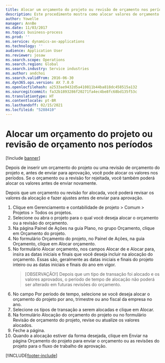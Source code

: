 ```yaml
---
title: Alocar um orçamento do projeto ou revisão de orçamento nos períodos
description: Este procedimento mostra como alocar valores de orçamento do projeto nos períodos.
author: Yowelle
manager: AnnBe
ms.date: 11/03/2017
ms.topic: business-process
ms.prod: ''
ms.service: dynamics-ax-applications
ms.technology: ''
audience: Application User
ms.reviewer: josaw
ms.search.scope: Operations
ms.search.region: Global
ms.search.industry: Service industries
ms.author: andchoi
ms.search.validFrom: 2016-06-30
ms.dyn365.ops.version: AX 7.0.0
ms.openlocfilehash: a2533ae9432d5a410811b44ba818dc458515a132
ms.sourcegitcommit: fa32b1893286f20271fa4ec4be8fc68bd135f53c
ms.translationtype: HT
ms.contentlocale: pt-BR
ms.lasthandoff: 02/15/2021
ms.locfileid: "5288410"
---
```

# <a name="allocate-a-project-budget-or-budget-revision-across-periods"></a>Alocar um orçamento do projeto ou revisão de orçamento nos períodos

[!include [banner](../../includes/banner.md)]

Depois de inserir um orçamento do projeto ou uma revisão de orçamento do projeto e, antes de enviar para aprovação, você pode alocar os valores nos períodos. Se o orçamento ou a revisão for rejeitada, você também poderá alocar os valores antes de enviar novamente. 

Depois que um orçamento ou revisão for alocada, você poderá revisar os valores da alocação e fazer ajustes antes de enviar para aprovação. 

1. Clique em Gerenciamento e contabilidade de projeto > Comum > Projetos > Todos os projetos. 
2. Selecione ou abra o projeto para o qual você deseja alocar o orçamento ou a revisão do orçamento. 
3. Na página Painel de Ações na guia Plano, no grupo Orçamento, clique em Orçamento do projeto. 
4. No formulário Orçamento do projeto, no Painel de Ações, na guia Orçamento, clique em Alocar orçamento. 
5. No formulário Alocar orçamento, nos campos Alocar de e Alocar para, insira as datas iniciais e finais que você deseja incluir na alocação do orçamento. Essas são, geralmente as datas iniciais e finais do projeto inteiro ou as datas iniciais e finais do ano em vigor.  
   > [OBSERVAÇÃO!] Depois que um tipo de transação foi alocado e os valores aprovados, o período de tempo de alocação não poderá ser alterado em futuras revisões do orçamento. 
6. No campo Por período de tempo, selecione se você deseja alocar o orçamento do projeto por ano, trimestre ou ano fiscal da empresa no ano.
7. Selecione os tipos de transação a serem alocadas e clique em Alocar. 
8. Na formulário Alocação do orçamento do projeto ou no formulário Revisão de orçamento do projeto, revise ou atualize os valores alocados. 
9. Feche a página.
10. Quando a alocação estiver da forma desejada, clique em Enviar na página Orçamento do projeto para enviar o orçamento ou as revisões do projeto para o fluxo de trabalho de aprovação.  




[!INCLUDE[footer-include](../../includes/footer-banner.md)]